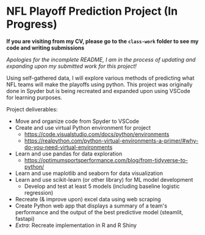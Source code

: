 # NFL Playoff Prediction Project (In Progress)
**If you are visiting from my CV, please go to the `class-work` folder to see my code and writing submissions**

*Apologies for the incomplete README, I am in the process of updating and expanding upon my submitted work for this project!*

Using self-gathered data, I will explore various methods of predicting what NFL teams will make the playoffs using python. This project was originally done in Spyder but is being recreated and expanded upon using VSCode for learning purposes.

Project deliverables:
- Move and organize code from Spyder to VSCode
- Create and use virtual Python environment for project
  - https://code.visualstudio.com/docs/python/environments
  - https://realpython.com/python-virtual-environments-a-primer/#why-do-you-need-virtual-environments
- Learn and use pandas for data exploration
  - https://optimumsportsperformance.com/blog/from-tidyverse-to-python/
- Learn and use maplotlib and seaborn for data visualization
- Learn and use scikit-learn (or other library) for ML model development
  - Develop and test at least 5 models (including baseline logistic regression)
- Recreate (& improve upon) excel data using web scraping
- Create Python web app that displays a summary of a team's performance and the output of the best predictive model (steamlit, fastapi)
- *Extra*: Recreate implementation in R and R Shiny

